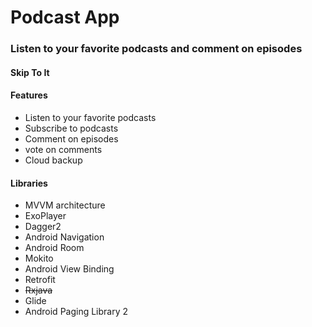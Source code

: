 # Podcast App
### Listen to your favorite podcasts and comment on episodes

#### Skip To It

#### Features
* Listen to your favorite podcasts
* Subscribe to podcasts
* Comment on episodes
* vote on comments
* Cloud backup

#### Libraries
* MVVM architecture
* ExoPlayer
* Dagger2
* Android Navigation
* Android Room
* Mokito
* Android View Binding
* Retrofit
* ~~Rxjava~~
* Glide
* Android Paging Library 2
